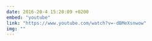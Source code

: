 ```yaml
---
date: 2016-20-4 15:20:09 +0200
embed: "youtube"
link: "https://www.youtube.com/watch?v=-dBMeXsnwow"
img: ""
---
```


